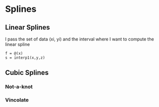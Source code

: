 # Splines

## Linear Splines

I pass the set of data (xi, yi) and the interval where I want to compute the linear spline
```
f = @(x)
s = interp1(x,y,z)
```

## Cubic Splines

### Not-a-knot

### Vincolate
